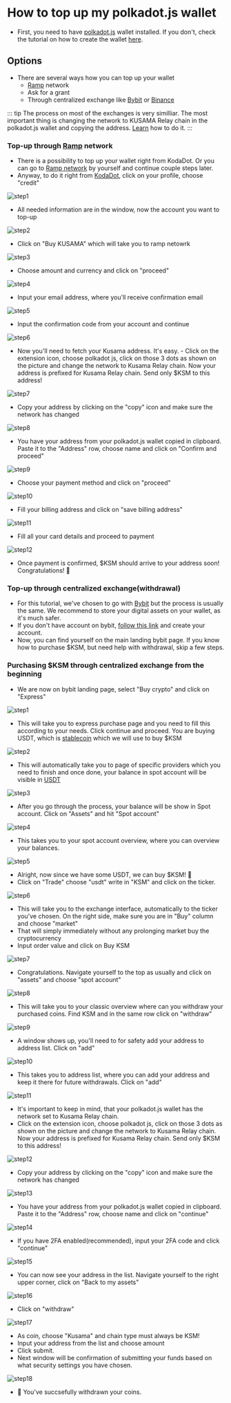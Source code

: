 # How to top up my polkadot.js wallet

- First, you need to have [polkadot.js](https://polkadot.js.org/extension/) wallet installed. If you don't, check the tutorial on how to create the wallet [here](how_to_create_wallet.md).

## Options
- There are several ways how you can top up your wallet
    - [Ramp](https://ramp.network) network
    - Ask for a grant
    - Through centralized exchange like [Bybit](https://www.bybit.com/en-US/) or [Binance](https://www.binance.com/en) 

::: tip 
The process on most of the exchanges is very similliar. The most important thing is changing the network to KUSAMA Relay chain in the polkadot.js wallet and copying the address. [Learn](how_to_create_wallet.md) how to do it.
:::

### Top-up through [Ramp](https://ramp.network) network

- There is a possibility to top up your wallet right from KodaDot. Or you can go to [Ramp network](https://ramp.network/) by yourself and continue couple steps later.
- Anyway, to do it right from [KodaDot](https://kodadot.xyz/), click on your profile, choose "credit"

![step1](./assets/ramp_topup/ramp1.png)

- All needed information are in the window, now the account you want to top-up

![step2](./assets/ramp_topup/ramp2.png)

- Click on "Buy KUSAMA" which will take you to ramp netowrk

![step3](./assets/ramp_topup/ramp3.png)

- Choose amount and currency and click on "proceed"

![step4](./assets/ramp_topup/ramp4.png)

- Input your email address, where you'll receive confirmation email

![step5](./assets/ramp_topup/ramp5.png)

- Input the confirmation code from your account and continue

![step6](./assets/ramp_topup/ramp6.png)

- Now you'll need to fetch your Kusama address. It's easy. - Click on the extension icon, choose polkadot js, click on those 3 dots as shown on the picture and change the network to Kusama Relay chain. Now your address is prefixed for Kusama Relay chain. Send only $KSM to this address!

![step7](./assets/ramp_topup/ramp7.png)

- Copy your address by clicking on the "copy" icon and make sure the network has changed

![step8](./assets/ramp_topup/ramp8.png)

- You have your address from your polkadot.js wallet copied in clipboard. Paste it to the "Address" row, choose name and click on "Confirm and proceed"

![step9](./assets/ramp_topup/ramp9.png)

- Choose your payment method and click on "proceed"

![step10](./assets/ramp_topup/ramp10.png)

- Fill your billing address and click on "save billing address"

![step11](./assets/ramp_topup/ramp11.png)

- Fill all your card details and proceed to payment

![step12](./assets/ramp_topup/ramp12.png)

- Once payment is confirmed, $KSM should arrive to your address soon! Congratulations! :tada:

### Top-up through centralized exchange(withdrawal)
- For this tutorial, we've chosen to go with [Bybit](https://www.bybit.com/en-US/) but the process is usually the same. We recommend to store your digital assets on your wallet, as it's much safer.
- If you don't  have account on bybit, [follow this link](https://www.bybit.com/en-US/register) and create your account.
- Now, you can find yourself on the main landing bybit page. If you know how to purchase $KSM, but need help with withdrawal, skip a few steps.

### Purchasing $KSM through centralized exchange from the beginning
- We are now on bybit landing page, select "Buy crypto" and click on "Express"

![step1](./assets/bybit_topup/bybit1.png)

- This will take you to express purchase page and you need to fill this according to your needs. Click continue and proceed. You are buying USDT, which is [stablecoin](https://en.wikipedia.org/wiki/Stablecoin) which we will use to buy $KSM

![step2](./assets/bybit_topup/bybit2.png)

- This will automatically take you to page of specific providers which you need to finish and once done, your balance in spot account will be visible in [USDT](https://en.wikipedia.org/wiki/Tether_(cryptocurrency))

![step3](./assets/bybit_topup/bybit3.png)

- After you go through the process, your balance will be show in Spot account. Click on "Assets" and hit "Spot account"

![step4](./assets/bybit_topup/bybit4.png)

- This takes you to your spot account overview, where you can overview your balances.

![step5](./assets/bybit_topup/bybit5.png)

- Alright, now since we have some USDT, we can buy $KSM! :tada:
- Click on "Trade" choose "usdt" write in "KSM" and click on the ticker.

![step6](./assets/bybit_topup/bybit6.png)

- This will take you to the exchange interface, automatically to the ticker you've chosen. On the right side, make sure you are in "Buy" column and choose "market"
- That will simply immediately without any prolonging market buy the cryptocurrency
- Input order value and click on Buy KSM

![step7](./assets/bybit_topup/bybit7.png)

- Congratulations. Navigate yourself to the top as usually and click on "assets" and choose "spot account"

![step8](./assets/bybit_topup/bybit8.png)

- This will take you to your classic overview where can you withdraw your purchased coins. Find KSM and in the same row click on "withdraw"

![step9](./assets/bybit_topup/bybit9.png)

- A window shows up, you'll need to for safety add your address to address list. Click on "add"

![step10](./assets/bybit_topup/bybit10.png)

- This takes you to address list, where you can add your address and keep it there for future withdrawals. Click on "add"

![step11](./assets/bybit_topup/bybit11.png)

- It's important to keep in mind, that your polkadot.js wallet has the network set to Kusama Relay chain.
- Click on the extension icon, choose polkadot js, click on those 3 dots as shown on the picture and change the network to Kusama Relay chain. Now your address is prefixed for Kusama Relay chain. Send only $KSM to this address!

![step12](./assets/bybit_topup/bybit12.png)

- Copy your address by clicking on the "copy" icon and make sure the network has changed

![step13](./assets/bybit_topup/bybit13.png)

- You have your address from your polkadot.js wallet copied in clipboard. Paste it to the "Address" row, choose name and click on "continue"

![step14](./assets/bybit_topup/bybit14.png)

- If you have 2FA enabled(recommended), input your 2FA code and click "continue" 

![step15](./assets/bybit_topup/bybit15.png)

- You can now see your address in the list. Navigate yourself to the right upper corner, click on "Back to my assets" 

![step16](./assets/bybit_topup/bybit16.png)

- Click on "withdraw"

![step17](./assets/bybit_topup/bybit17.png)

- As coin, choose "Kusama" and chain type must always be KSM!
- Input your address from the list and choose amount
- Click submit.
- Next window will be confirmation of submitting your funds based on what security settings you have chosen. 

![step18](./assets/bybit_topup/bybit18.png)

- :tada: You've succsefully withdrawn your coins.

